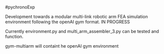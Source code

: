 #pychronoExp

Development towards a modular multi-link robotic arm FEA simulation environment following the openAI gym format. IN PROGRESS

Currently environment.py and multi_arm_assembler_3.py can be tested and function.

gym-multiarm will containt he openAI gym environment

